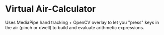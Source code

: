 # Virtual Air-Calculator
Uses MediaPipe hand tracking + OpenCV overlay to let you "press" keys in the air (pinch or dwell) to build and evaluate arithmetic expressions.
